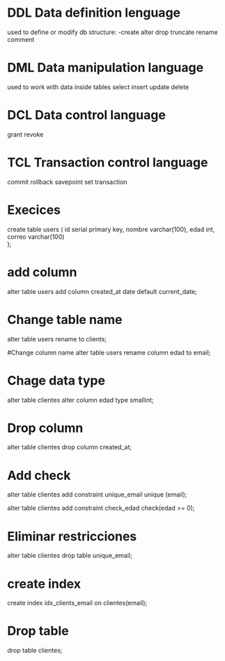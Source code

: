 # DDL Data definition lenguage
used to define or modify db structure:
-create
alter
drop
truncate
rename
comment

# DML Data manipulation language
used to work with data inside tables
select
insert
update
delete

# DCL Data control language
grant
revoke

# TCL Transaction control language
commit
rollback
savepoint
set transaction



# Execices

create table users (
    id serial primary key,
    nombre varchar(100),
    edad int,
    correo varchar(100)  
);

# add column

alter table users
add column created_at date default current_date;

# Change table name
alter table users
rename to clients;

#Change column name
alter table users
rename column edad to email;

# Chage data type
alter table clientes
alter column edad type smallint;

# Drop column
alter table clientes
drop column created_at;

# Add check

alter table clientes
add constraint unique_email unique (email);

alter table clientes
add constraint check_edad check(edad >= 0);

# Eliminar restricciones 
alter table clientes
drop table unique_email;

# create index
create index idx_clients_email on clientes(email);

# Drop table
drop table clientes;